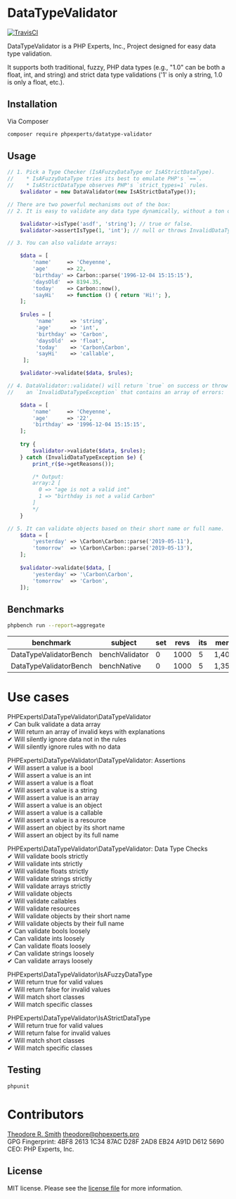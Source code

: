 # DataTypeValidator

[![TravisCI](https://travis-ci.org/phpexpertsinc/DataTypeValidator.svg?branch=master)](https://travis-ci.org/phpexpertsinc/DataTypeValidator)

DataTypeValidator is a PHP Experts, Inc., Project designed for easy data type validation.

It supports both traditional, fuzzy, PHP data types (e.g., "1.0" can be both a float, int, and string)
and strict data type validations ('1' is only a string, 1.0 is only a float, etc.).

## Installation

Via Composer

```bash
composer require phpexperts/datatype-validator
```

## Usage

```php
// 1. Pick a Type Checker (IsAFuzzyDataType or IsAStrictDataType).
//    * IsAFuzzyDataType tries its best to emulate PHP's `==`.
//    * IsAStrictDataType observes PHP's `strict_types=1` rules.
    $validator = new DataValidator(new IsAStrictDataType());

// There are two powerful mechanisms out of the box:
// 2. It is easy to validate any data type dynamically, without a ton of if statements.

    $validator->isType('asdf', 'string'); // true or false.
    $validator->assertIsType(1, 'int'); // null or throws InvalidDataTypeException

// 3. You can also validate arrays:

    $data = [
        'name'     => 'Cheyenne',
        'age'      => 22,
        'birthday' => Carbon::parse('1996-12-04 15:15:15'),
        'daysOld'  => 8194.35,
        'today'    => Carbon::now(),
        'sayHi'    => function () { return 'Hi!'; },
    ];
    
    $rules = [
         'name'     => 'string',
         'age'      => 'int',
         'birthday' => 'Carbon',
         'daysOld'  => 'float',
         'today'    => 'Carbon\Carbon',
         'sayHi'    => 'callable',
     ];

    $validator->validate($data, $rules);

// 4. DataValidator::validate() will return `true` on success or throw 
//    an `InvalidDataTypeException` that contains an array of errors:

    $data = [
        'name'     => 'Cheyenne',
        'age'      => '22',
        'birthday' => '1996-12-04 15:15:15',
    ];
    
    try {
        $validator->validate($data, $rules);
    } catch (InvalidDataTypeException $e) {
        print_r($e->getReasons());

        /* Output:
        array:2 [
          0 => "age is not a valid int"
          1 => "birthday is not a valid Carbon"
        ]
        */
    }

// 5. It can validate objects based on their short name or full name.
    $data = [
        'yesterday' => \Carbon\Carbon::parse('2019-05-11'),
        'tomorrow'  => \Carbon\Carbon::parse('2019-05-13'),
    ];
    
    $validator->validate($data, [
        'yesterday' => '\Carbon\Carbon',
        'tomorrow'  => 'Carbon',
    ]);

```

## Benchmarks
```bash
phpbench run --report=aggregate
```

| benchmark              | subject        | set | revs | its | mem_peak   | best     | mean     | mode     | worst    | stdev   | rstdev | diff  |
|------------------------|----------------|-----|------|-----|------------|----------|----------|----------|----------|---------|--------|-------|
| DataTypeValidatorBench | benchValidator | 0   | 1000 | 5   | 1,403,528b | 51.278μs | 52.566μs | 53.167μs | 54.005μs | 1.087μs | 2.07%  | 2.57x |
| DataTypeValidatorBench | benchNative    | 0   | 1000 | 5   | 1,357,368b | 19.313μs | 20.455μs | 20.866μs | 21.221μs | 0.715μs | 3.50%  | 1.00x |

# Use cases

PHPExperts\DataTypeValidator\DataTypeValidator  
 ✔ Can bulk validate a data array  
 ✔ Will return an array of invalid keys with explanations  
 ✔ Will silently ignore data not in the rules  
 ✔ Will silently ignore rules with no data  

PHPExperts\DataTypeValidator\DataTypeValidator: Assertions  
 ✔ Will assert a value is a bool  
 ✔ Will assert a value is an int  
 ✔ Will assert a value is a float  
 ✔ Will assert a value is a string  
 ✔ Will assert a value is an array  
 ✔ Will assert a value is an object  
 ✔ Will assert a value is a callable  
 ✔ Will assert a value is a resource  
 ✔ Will assert an object by its short name  
 ✔ Will assert an object by its full name  

PHPExperts\DataTypeValidator\DataTypeValidator: Data Type Checks  
 ✔ Will validate bools strictly  
 ✔ Will validate ints strictly  
 ✔ Will validate floats strictly  
 ✔ Will validate strings strictly  
 ✔ Will validate arrays strictly  
 ✔ Will validate objects  
 ✔ Will validate callables  
 ✔ Will validate resources  
 ✔ Will validate objects by their short name  
 ✔ Will validate objects by their full name  
 ✔ Can validate bools loosely  
 ✔ Can validate ints loosely  
 ✔ Can validate floats loosely  
 ✔ Can validate strings loosely  
 ✔ Can validate arrays loosely  

PHPExperts\DataTypeValidator\IsAFuzzyDataType  
 ✔ Will return true for valid values  
 ✔ Will return false for invalid values  
 ✔ Will match short classes  
 ✔ Will match specific classes  

PHPExperts\DataTypeValidator\IsAStrictDataType  
 ✔ Will return true for valid values  
 ✔ Will return false for invalid values  
 ✔ Will match short classes  
 ✔ Will match specific classes

## Testing

```bash
phpunit
```

# Contributors

[Theodore R. Smith](https://www.phpexperts.pro/]) <theodore@phpexperts.pro>  
GPG Fingerprint: 4BF8 2613 1C34 87AC D28F  2AD8 EB24 A91D D612 5690  
CEO: PHP Experts, Inc.

## License

MIT license. Please see the [license file](LICENSE) for more information.

